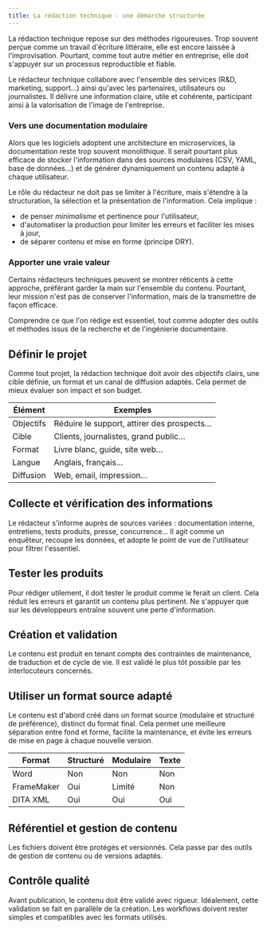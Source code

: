```yaml
---
title: La rédaction technique - une démarche structurée
---
```


La rédaction technique repose sur des méthodes rigoureuses. Trop souvent perçue comme un travail d'écriture littéraire, elle est encore laissée à l'improvisation. Pourtant, comme tout autre métier en entreprise, elle doit s'appuyer sur un processus reproductible et fiable.

Le rédacteur technique collabore avec l'ensemble des services (R\&D, marketing, support...) ainsi qu'avec les partenaires, utilisateurs ou journalistes. Il délivre une information claire, utile et cohérente, participant ainsi à la valorisation de l'image de l'entreprise.

### Vers une documentation modulaire

Alors que les logiciels adoptent une architecture en microservices, la documentation reste trop souvent monolithique. Il serait pourtant plus efficace de stocker l'information dans des sources modulaires (CSV, YAML, base de données…) et de générer dynamiquement un contenu adapté à chaque utilisateur.

Le rôle du rédacteur ne doit pas se limiter à l'écriture, mais s'étendre à la structuration, la sélection et la présentation de l'information. Cela implique :

* de penser *minimalisme* et pertinence pour l'utilisateur,
* d'automatiser la production pour limiter les erreurs et faciliter les mises à jour,
* de séparer contenu et mise en forme (principe DRY).

### Apporter une vraie valeur

Certains rédacteurs techniques peuvent se montrer réticents à cette approche, préférant garder la main sur l'ensemble du contenu. Pourtant, leur mission n'est pas de conserver l'information, mais de la transmettre de façon efficace.

Comprendre ce que l'on rédige est essentiel, tout comme adopter des outils et méthodes issus de la recherche et de l'ingénierie documentaire.

## Définir le projet

Comme tout projet, la rédaction technique doit avoir des objectifs clairs, une cible définie, un format et un canal de diffusion adaptés. Cela permet de mieux évaluer son impact et son budget.

| Élément   | Exemples                                   |
| --------- | ------------------------------------------ |
| Objectifs | Réduire le support, attirer des prospects… |
| Cible     | Clients, journalistes, grand public…       |
| Format    | Livre blanc, guide, site web…              |
| Langue    | Anglais, français…                         |
| Diffusion | Web, email, impression…                    |

## Collecte et vérification des informations

Le rédacteur s'informe auprès de sources variées : documentation interne, entretiens, tests produits, presse, concurrence... Il agit comme un enquêteur, recoupe les données, et adopte le point de vue de l'utilisateur pour filtrer l'essentiel.

## Tester les produits

Pour rédiger utilement, il doit tester le produit comme le ferait un client. Cela réduit les erreurs et garantit un contenu plus pertinent. Ne s'appuyer que sur les développeurs entraîne souvent une perte d'information.

## Création et validation

Le contenu est produit en tenant compte des contraintes de maintenance, de traduction et de cycle de vie. Il est validé le plus tôt possible par les interlocuteurs concernés.

## Utiliser un format source adapté

Le contenu est d'abord créé dans un format source (modulaire et structuré de préférence), distinct du format final. Cela permet une meilleure séparation entre fond et forme, facilite la maintenance, et évite les erreurs de mise en page à chaque nouvelle version.

| Format     | Structuré | Modulaire | Texte |
| ---------- | --------- | --------- | ----- |
| Word       | Non       | Non       | Non   |
| FrameMaker | Oui       | Limité    | Non   |
| DITA XML   | Oui       | Oui       | Oui   |

## Référentiel et gestion de contenu

Les fichiers doivent être protégés et versionnés. Cela passe par des outils de gestion de contenu ou de versions adaptés.

## Contrôle qualité

Avant publication, le contenu doit être validé avec rigueur. Idéalement, cette validation se fait en parallèle de la création. Les workflows doivent rester simples et compatibles avec les formats utilisés.
